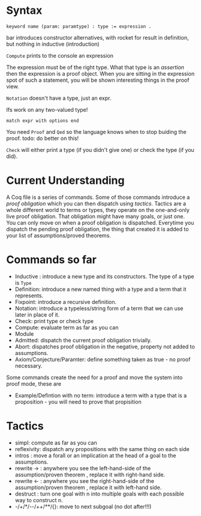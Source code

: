 # Syntax

~~~~~
keyword name (param: paramtype) : type := expression .
~~~~~

bar introduces constructor alternatives, with rocket for result in definition, but nothing in inductive (introduction)

`Compute` prints to the console an expression

The expression must be of the right type.  What that type is an _assertion_ then the expression is a proof object.  When you are sitting in the expression spot of such a statement, you will be shown interesting things in the proof view.

`Notation` doesn't have a type, just an expr.

Ifs work on any two-valued type!

`match expr with options end`

You need `Proof` and `Qed` so the language knows when to stop buiding the proof. todo: do better on this!

`Check` will either print a type (if you didn't give one) or check the type (if you did).

# Current Understanding

A Coq file is a series of commands.  Some of those commands introduce a _proof obligation_ which you can then dispatch using _tactics_.  Tactics are a whole different world to terms or types, they operate on the one-and-only live proof obligation.  That obligation might have many goals, or  just one.  You can only move on when a proof obligation is dispatched.  Everytime you dispatch the pending proof obligation, the thing that created it is added to your list of assumptions/proved theorems.

# Commands so far
  * Inductive : introduce a new type and its constructors.  The type of a type is `Type`
  * Definition: introduce a new named thing with a type and a term that it represents.
  * Fixpoint: introduce a recursive definition.
  * Notation: introduce a typeless/string form of a term that we can use later in place of it.
  * Check: print type or check type
  * Compute: evaluate term as far as you can
  * Module
  * Admitted: dispatch the current proof obligation trivially.
  * Abort: dispatches proof obligation in the negative, property not added to assumptions.
  * Axiom/Conjecture/Paramter: define something taken as true - no proof necessary.

Some commands create the need for a proof and move the system into proof mode, these are
  * Example/Defintion with no term: introduce a term with a type that is a proposition - you will need to prove that propisition 

# Tactics
  * simpl: compute as far as you can
  * reflexivity: dispatch any propositions with the same thing on each side
  * intros <name>: move a forall or an implication at the head of a goal to the assumptions.
  * rewrite -> <name>: anywhere you see the left-hand-side of the assumption/proven theorem <name>, replace it with right-hand side.
  * rewrite <- <name>: anywhere you see the right-hand-side of the assumption/proven theorem <name>, replace it with left-hand side.
  * destruct <name>: turn one goal with n into multiple goals with each possible way to construct n.
  * -/+/*/--/++/**/{}: move to next subgoal (no dot after!!!)